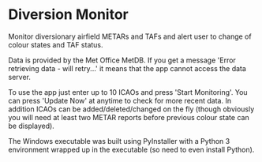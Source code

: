 # Diversion Monitor
Monitor diversionary airfield METARs and TAFs and alert user to 
change of colour states and TAF status.

Data is provided by the Met Office MetDB.
If you get a message 'Error retrieving data - will retry...'  it means that the
app cannot access the data server. 

To use the app just enter up to 10 ICAOs and press 'Start Monitoring'. 
You can press 'Update Now' at anytime to check for more recent data. In
addition ICAOs can be added/deleted/changed on the fly (though obviously you will need
at least two METAR reports before previous colour state can be displayed).

The Windows executable was built using PyInstaller with a Python 3 environment 
wrapped up in the executable (so need to even install Python). 

